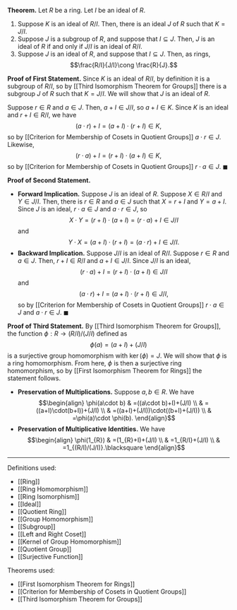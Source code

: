 **Theorem.** Let $R$ be a ring. Let $I$ be an ideal of $R$.
1. Suppose $K$ is an ideal of $R/I$. Then, there is an ideal $J$ of $R$ such that $K=J/I$.
2. Suppose $J$ is a subgroup of $R$, and suppose that $I\subseteq J$. Then, $J$ is an ideal of $R$ if and only if $J/I$ is an ideal of $R/I$.
3. Suppose $J$ is an ideal of $R$, and suppose that $I\subseteq J$. Then, as rings, $$\frac{R/I}{J/I}\cong \frac{R}{J}.$$

**Proof of First Statement.** Since $K$ is an ideal of $R/I$, by definition it is a subgroup of $R/I$, so by [[Third Isomorphism Theorem for Groups]] there is a subgroup $J$ of $R$ such that $K=J/I$. We will show that $J$ is an ideal of $R$.

Suppose $r\in R$ and $a\in J$. Then, $a+I\in J/I$, so $a+I\in K$. Since $K$ is an ideal and $r+I\in R/I$, we have $$(a\cdot r)+I=(a+I)\cdot(r+I)\in K,$$so by [[Criterion for Membership of Cosets in Quotient Groups]] $a\cdot r\in J$. Likewise, $$(r\cdot a)+I=(r+I)\cdot(a+I)\in K,$$so by [[Criterion for Membership of Cosets in Quotient Groups]] $r\cdot a\in J$. $\blacksquare$

**Proof of Second Statement.**
- **Forward Implication.** Suppose $J$ is an ideal of $R$. Suppose $X\in R/I$ and $Y\in J/I$. Then, there is $r\in R$ and $a\in J$ such that $X=r+I$ and $Y=a+I$. Since $J$ is an ideal, $r\cdot a\in J$ and $a\cdot r\in J$, so $$X\cdot Y=(r+I)\cdot(a+I)=(r\cdot a)+I\in J/I$$and $$Y\cdot X=(a+I)\cdot(r+I)=(a\cdot r)+I\in J/I.$$
- **Backward Implication.** Suppose $J/I$ is an ideal of $R/I$. Suppose $r\in R$ and $a\in J$. Then, $r+I\in R/I$ and $a+I\in J/I$. Since $J/I$ is an ideal, $$(r\cdot a)+I=(r+I)\cdot(a+I)\in J/I$$and $$(a\cdot r)+I=(a+I)\cdot(r+I)\in J/I,$$so by [[Criterion for Membership of Cosets in Quotient Groups]] $r\cdot a\in J$ and $a\cdot r\in J$. $\blacksquare$

**Proof of Third Statement.** By [[Third Isomorphism Theorem for Groups]], the function $\phi:R\to(R/I)/(J/I)$ defined as $$\phi(a)=(a+I)+(J/I)$$is a surjective group homomorphism with $\ker(\phi)=J$. We will show that $\phi$ is a ring homomorphism. From here, $\phi$ is then a surjective ring homomorphism, so by [[First Isomorphism Theorem for Rings]] the statement follows.
- **Preservation of Multiplications.** Suppose $a,b\in R$. We have $$\begin{align}
\phi(a\cdot b) & =((a\cdot b)+I)+(J/I) \\
 & =((a+I)\cdot(b+I))+(J/I) \\
 & =((a+I)+(J/I))\cdot((b+I)+(J/I)) \\
 & =\phi(a)\cdot \phi(b).
\end{align}$$
- **Preservation of Multiplicative Identities.** We have $$\begin{align}
\phi(1_{R}) & =(1_{R}+I)+(J/I) \\
 & =1_{R/I}+(J/I) \\
 & =1_{(R/I)/(J/I)}.\blacksquare
\end{align}$$
***
Definitions used:
- [[Ring]]
- [[Ring Homomorphism]]
- [[Ring Isomorphism]]
- [[Ideal]]
- [[Quotient Ring]]
- [[Group Homomorphism]]
- [[Subgroup]]
- [[Left and Right Coset]]
- [[Kernel of Group Homomorphism]]
- [[Quotient Group]]
- [[Surjective Function]]

Theorems used:
- [[First Isomorphism Theorem for Rings]]
- [[Criterion for Membership of Cosets in Quotient Groups]]
- [[Third Isomorphism Theorem for Groups]]

